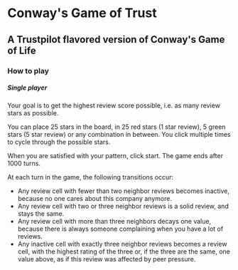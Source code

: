 # Conway's Game of Trust
## A Trustpilot flavored version of Conway's Game of Life


### How to play
##### Single player
Your goal is to get the highest review score possible, i.e. as many review stars as possible.

You can place 25 stars in the board, in 25 red stars (1 star review), 5 green stars (5 star review) or any combination in between. You click multiple times to cycle through the possible stars.

When you are satisfied with your pattern, click start.
The game ends after 1000 turns.

At each turn in the game, the following transitions occur:

- Any review cell with fewer than two neighbor reviews becomes inactive, because no one cares about this company anymore.
- Any review cell with two or three neighbor reviews is a solid review, and stays the same.
- Any review cell with more than three neighbors decays one value, because there is always someone complaining when you have a lot of reviews.
- Any inactive cell with exactly three neighbor reviews becomes a review cell, with the highest rating of the three or, if the three are the same, one value above, as if this review was affected by peer pressure.
